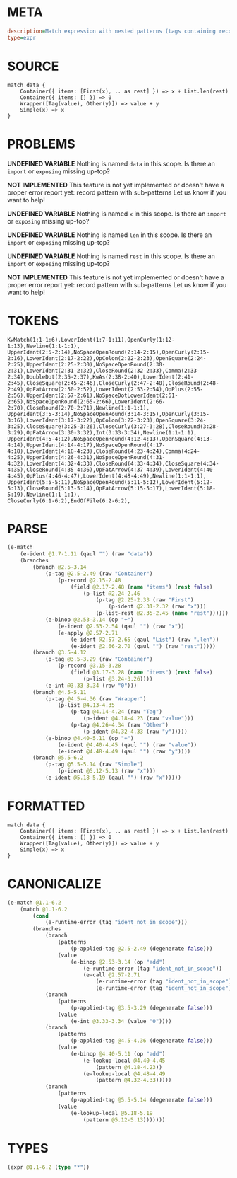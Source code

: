 # META
~~~ini
description=Match expression with nested patterns (tags containing records, lists with tags)
type=expr
~~~
# SOURCE
~~~roc
match data {
    Container({ items: [First(x), .. as rest] }) => x + List.len(rest)
    Container({ items: [] }) => 0
    Wrapper([Tag(value), Other(y)]) => value + y
    Simple(x) => x
}
~~~
# PROBLEMS
**UNDEFINED VARIABLE**
Nothing is named `data` in this scope.
Is there an `import` or `exposing` missing up-top?

**NOT IMPLEMENTED**
This feature is not yet implemented or doesn't have a proper error report yet: record pattern with sub-patterns
Let us know if you want to help!

**UNDEFINED VARIABLE**
Nothing is named `x` in this scope.
Is there an `import` or `exposing` missing up-top?

**UNDEFINED VARIABLE**
Nothing is named `len` in this scope.
Is there an `import` or `exposing` missing up-top?

**UNDEFINED VARIABLE**
Nothing is named `rest` in this scope.
Is there an `import` or `exposing` missing up-top?

**NOT IMPLEMENTED**
This feature is not yet implemented or doesn't have a proper error report yet: record pattern with sub-patterns
Let us know if you want to help!

# TOKENS
~~~zig
KwMatch(1:1-1:6),LowerIdent(1:7-1:11),OpenCurly(1:12-1:13),Newline(1:1-1:1),
UpperIdent(2:5-2:14),NoSpaceOpenRound(2:14-2:15),OpenCurly(2:15-2:16),LowerIdent(2:17-2:22),OpColon(2:22-2:23),OpenSquare(2:24-2:25),UpperIdent(2:25-2:30),NoSpaceOpenRound(2:30-2:31),LowerIdent(2:31-2:32),CloseRound(2:32-2:33),Comma(2:33-2:34),DoubleDot(2:35-2:37),KwAs(2:38-2:40),LowerIdent(2:41-2:45),CloseSquare(2:45-2:46),CloseCurly(2:47-2:48),CloseRound(2:48-2:49),OpFatArrow(2:50-2:52),LowerIdent(2:53-2:54),OpPlus(2:55-2:56),UpperIdent(2:57-2:61),NoSpaceDotLowerIdent(2:61-2:65),NoSpaceOpenRound(2:65-2:66),LowerIdent(2:66-2:70),CloseRound(2:70-2:71),Newline(1:1-1:1),
UpperIdent(3:5-3:14),NoSpaceOpenRound(3:14-3:15),OpenCurly(3:15-3:16),LowerIdent(3:17-3:22),OpColon(3:22-3:23),OpenSquare(3:24-3:25),CloseSquare(3:25-3:26),CloseCurly(3:27-3:28),CloseRound(3:28-3:29),OpFatArrow(3:30-3:32),Int(3:33-3:34),Newline(1:1-1:1),
UpperIdent(4:5-4:12),NoSpaceOpenRound(4:12-4:13),OpenSquare(4:13-4:14),UpperIdent(4:14-4:17),NoSpaceOpenRound(4:17-4:18),LowerIdent(4:18-4:23),CloseRound(4:23-4:24),Comma(4:24-4:25),UpperIdent(4:26-4:31),NoSpaceOpenRound(4:31-4:32),LowerIdent(4:32-4:33),CloseRound(4:33-4:34),CloseSquare(4:34-4:35),CloseRound(4:35-4:36),OpFatArrow(4:37-4:39),LowerIdent(4:40-4:45),OpPlus(4:46-4:47),LowerIdent(4:48-4:49),Newline(1:1-1:1),
UpperIdent(5:5-5:11),NoSpaceOpenRound(5:11-5:12),LowerIdent(5:12-5:13),CloseRound(5:13-5:14),OpFatArrow(5:15-5:17),LowerIdent(5:18-5:19),Newline(1:1-1:1),
CloseCurly(6:1-6:2),EndOfFile(6:2-6:2),
~~~
# PARSE
~~~clojure
(e-match
	(e-ident @1.7-1.11 (qaul "") (raw "data"))
	(branches
		(branch @2.5-3.14
			(p-tag @2.5-2.49 (raw "Container")
				(p-record @2.15-2.48
					(field @2.17-2.48 (name "items") (rest false)
						(p-list @2.24-2.46
							(p-tag @2.25-2.33 (raw "First")
								(p-ident @2.31-2.32 (raw "x")))
							(p-list-rest @2.35-2.45 (name "rest"))))))
			(e-binop @2.53-3.14 (op "+")
				(e-ident @2.53-2.54 (qaul "") (raw "x"))
				(e-apply @2.57-2.71
					(e-ident @2.57-2.65 (qaul "List") (raw ".len"))
					(e-ident @2.66-2.70 (qaul "") (raw "rest")))))
		(branch @3.5-4.12
			(p-tag @3.5-3.29 (raw "Container")
				(p-record @3.15-3.28
					(field @3.17-3.28 (name "items") (rest false)
						(p-list @3.24-3.26))))
			(e-int @3.33-3.34 (raw "0")))
		(branch @4.5-5.11
			(p-tag @4.5-4.36 (raw "Wrapper")
				(p-list @4.13-4.35
					(p-tag @4.14-4.24 (raw "Tag")
						(p-ident @4.18-4.23 (raw "value")))
					(p-tag @4.26-4.34 (raw "Other")
						(p-ident @4.32-4.33 (raw "y")))))
			(e-binop @4.40-5.11 (op "+")
				(e-ident @4.40-4.45 (qaul "") (raw "value"))
				(e-ident @4.48-4.49 (qaul "") (raw "y"))))
		(branch @5.5-6.2
			(p-tag @5.5-5.14 (raw "Simple")
				(p-ident @5.12-5.13 (raw "x")))
			(e-ident @5.18-5.19 (qaul "") (raw "x")))))
~~~
# FORMATTED
~~~roc
match data {
	Container({ items: [First(x), .. as rest] }) => x + List.len(rest)
	Container({ items: [] }) => 0
	Wrapper([Tag(value), Other(y)]) => value + y
	Simple(x) => x
}
~~~
# CANONICALIZE
~~~clojure
(e-match @1.1-6.2
	(match @1.1-6.2
		(cond
			(e-runtime-error (tag "ident_not_in_scope")))
		(branches
			(branch
				(patterns
					(p-applied-tag @2.5-2.49 (degenerate false)))
				(value
					(e-binop @2.53-3.14 (op "add")
						(e-runtime-error (tag "ident_not_in_scope"))
						(e-call @2.57-2.71
							(e-runtime-error (tag "ident_not_in_scope"))
							(e-runtime-error (tag "ident_not_in_scope"))))))
			(branch
				(patterns
					(p-applied-tag @3.5-3.29 (degenerate false)))
				(value
					(e-int @3.33-3.34 (value "0"))))
			(branch
				(patterns
					(p-applied-tag @4.5-4.36 (degenerate false)))
				(value
					(e-binop @4.40-5.11 (op "add")
						(e-lookup-local @4.40-4.45
							(pattern @4.18-4.23))
						(e-lookup-local @4.48-4.49
							(pattern @4.32-4.33)))))
			(branch
				(patterns
					(p-applied-tag @5.5-5.14 (degenerate false)))
				(value
					(e-lookup-local @5.18-5.19
						(pattern @5.12-5.13)))))))
~~~
# TYPES
~~~clojure
(expr @1.1-6.2 (type "*"))
~~~
